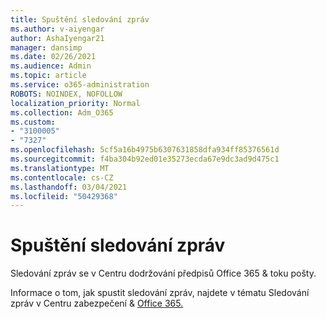 ```yaml
---
title: Spuštění sledování zpráv
ms.author: v-aiyengar
author: AshaIyengar21
manager: dansimp
ms.date: 02/26/2021
ms.audience: Admin
ms.topic: article
ms.service: o365-administration
ROBOTS: NOINDEX, NOFOLLOW
localization_priority: Normal
ms.collection: Adm_O365
ms.custom:
- "3100005"
- "7327"
ms.openlocfilehash: 5cf5a16b4975b6307631858dfa934ff85376561d
ms.sourcegitcommit: f4ba304b92ed01e35273ecda67e9dc3ad9d475c1
ms.translationtype: MT
ms.contentlocale: cs-CZ
ms.lasthandoff: 03/04/2021
ms.locfileid: "50429368"
---
```

# <a name="run-a-message-trace"></a>Spuštění sledování zpráv

Sledování zpráv se v Centru dodržování předpisů Office 365 & toku pošty.

Informace o tom, jak spustit sledování zpráv, najdete v tématu Sledování zpráv v Centru zabezpečení & [Office 365.](https://go.microsoft.com/fwlink/?linkid=2103855)
